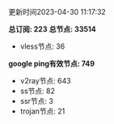 更新时间2023-04-30 11:17:32

**总订阅: 223**
**总节点: 33514**
- vless节点: 36

**google ping有效节点: 749**
- v2ray节点: 643
- ss节点: 82
- ssr节点: 3
- trojan节点: 21

